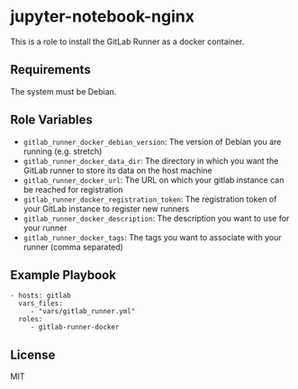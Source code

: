 jupyter-notebook-nginx
======================

This is a role to install the GitLab Runner as a docker container.

Requirements
------------

The system must be Debian.

Role Variables
--------------

- `gitlab_runner_docker_debian_version`: The version of Debian you are running
  (e.g. stretch)
- `gitlab_runner_docker_data_dir`: The directory in which you want the GitLab
  runner to store its data on the host machine
- `gitlab_runner_docker_url`: The URL on which your gitlab instance can be
  reached for registration
- `gitlab_runner_docker_registration_token`: The registration token of your
  GitLab instance to register new runners
- `gitlab_runner_docker_description`: The description you want to use for your
  runner
- `gitlab_runner_docker_tags`: The tags you want to associate with your
  runner (comma separated)

Example Playbook
----------------

    - hosts: gitlab
      vars_files:
         - "vars/gitlab_runner.yml"
      roles:
         - gitlab-runner-docker

License
-------

MIT
